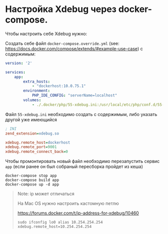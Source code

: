 # Настройка Xdebug через docker-compose.

Чтобы настроить себе Xdebug нужно:

Создать себе файл `docker-compose.override.yml` (see: https://docs.docker.com/compose/extends/#example-use-case)
с содержимым:

```yml
version: '2'

services:
    app:
        extra_hosts:
            - "dockerhost:10.0.75.1"
        environment:
            PHP_IDE_CONFIG: "serverName=localhost"
        volumes:
            - ./.docker/php/55-xdebug.ini:/usr/local/etc/php/conf.d/55-xdebug.ini
```


Файл `55-xdebug.ini` необходимо создать с содержимым, либо указать другой уже имеющийся

```ini
; INI
zend_extension=xdebug.so

xdebug.remote_host=dockerhost
xdebug.remote_port=9001
xdebug.remote_connect_back=0
```

Чтобы промонтировать новый файл необходимо перезапустить сервис `app` 
(если ранее он был собраный пересборка пройдет из кеша)

```
docker-compose stop app
docker-compose build app
docker-compose up -d app
```

> Note: ip 
> может отличаться
>
> На Mac OS нужно настроить кастомную петлю
>
> https://forums.docker.com/t/ip-address-for-xdebug/10460
>
> `sudo ifconfig lo0 alias 10.254.254.254`
> `xdebug.remote_host=10.254.254.254`
>
